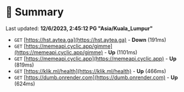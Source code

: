# 📖 Summary
Last updated: **12/6/2023, 2:45:12 PG "Asia/Kuala_Lumpur"**

- `GET` [https://hst.aytea.ga](https://hst.aytea.ga) - **Down** (191ms)
- `GET` [https://memeapi.cyclic.app/gimme](https://memeapi.cyclic.app/gimme) - **Up** (1101ms)
- `GET` [https://memeapi.cyclic.app](https://memeapi.cyclic.app) - **Up** (819ms)
- `GET` [https://klik.ml/health](https://klik.ml/health) - **Up** (466ms)
- `GET` [https://dumb.onrender.com](https://dumb.onrender.com) - **Up** (624ms)
